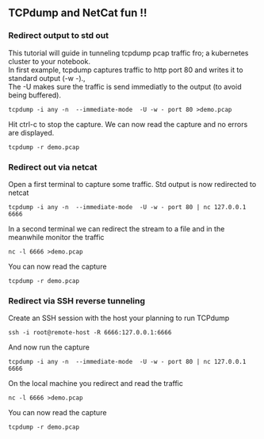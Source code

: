 ## TCPdump and NetCat fun !!

### Redirect output to std out
This tutorial will guide in tunneling tcpdump pcap traffic fro; a kubernetes cluster to your notebook. <br>
In first example, tcpdump captures traffic to http port 80 and writes it to standard output (-w -).,<br> 
The -U makes sure the traffic is send immediatly to the output (to avoid being buffered).

```
tcpdump -i any -n  --immediate-mode  -U -w - port 80 >demo.pcap 
```
Hit ctrl-c to stop the capture. We can now read the capture and no errors are displayed.
```
tcpdump -r demo.pcap
```

### Redirect out via netcat
Open a first terminal to capture some traffic. Std output is now redirected to netcat 
```
tcpdump -i any -n  --immediate-mode  -U -w - port 80 | nc 127.0.0.1 6666
```
In a second terminal we can redirect the stream to a file and in the meanwhile monitor the traffic
```
nc -l 6666 >demo.pcap 
```
You can now read the capture
```
tcpdump -r demo.pcap
```

### Redirect via SSH reverse tunneling
Create an SSH session with the host your planning to run TCPdump
```
ssh -i root@remote-host -R 6666:127.0.0.1:6666
```
And now run the capture
```
tcpdump -i any -n  --immediate-mode  -U -w - port 80 | nc 127.0.0.1 6666
```
On the local machine you redirect and read the traffic
```
nc -l 6666 >demo.pcap 
```
You can now read the capture
```
tcpdump -r demo.pcap
```

